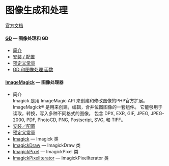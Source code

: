 # 图像生成和处理
[官方文档](http://php.net/manual/zh/refs.utilspec.image.php)

#### [GD](http://php.net/manual/zh/book.image.php) — 图像处理和 GD
- [简介](http://php.net/manual/zh/intro.image.php)
- [安装 / 配置](http://php.net/manual/zh/image.setup.php)
- [预定义常量](http://php.net/manual/zh/image.constants.php)
- [GD 和图像处理 函数](http://php.net/manual/zh/ref.image.php)

#### [ImageMagick](http://php.net/manual/zh/refs.utilspec.image.php) — 图像处理器
- 简介  
    Imagick 是用 ImageMagic API 来创建和修改图像的PHP官方扩展。
    ImageMagick® 是用来创建，编辑，合并位图图像的一套组件。 它能够用于读取，转换，写入多种不同格式的图像。 包含 DPX, EXR, GIF, JPEG, JPEG-2000, PDF, PhotoCD, PNG, Postscript, SVG, 和 TIFF。  
- [安装／配置](http://php.net/manual/zh/imagick.setup.php)
- [预定义常量](http://php.net/manual/zh/imagick.constants.php)
- [Imagick](http://php.net/manual/zh/class.imagick.php) — Imagick 类
- [ImagickDraw](http://php.net/manual/zh/class.imagickdraw.php) — ImagickDraw 类
- [ImagickPixel](http://php.net/manual/zh/class.imagickpixel.php) — ImagickPixel 类
- [ImagickPixelIterator](http://php.net/manual/zh/class.imagickpixeliterator.php) — ImagickPixelIterator 类